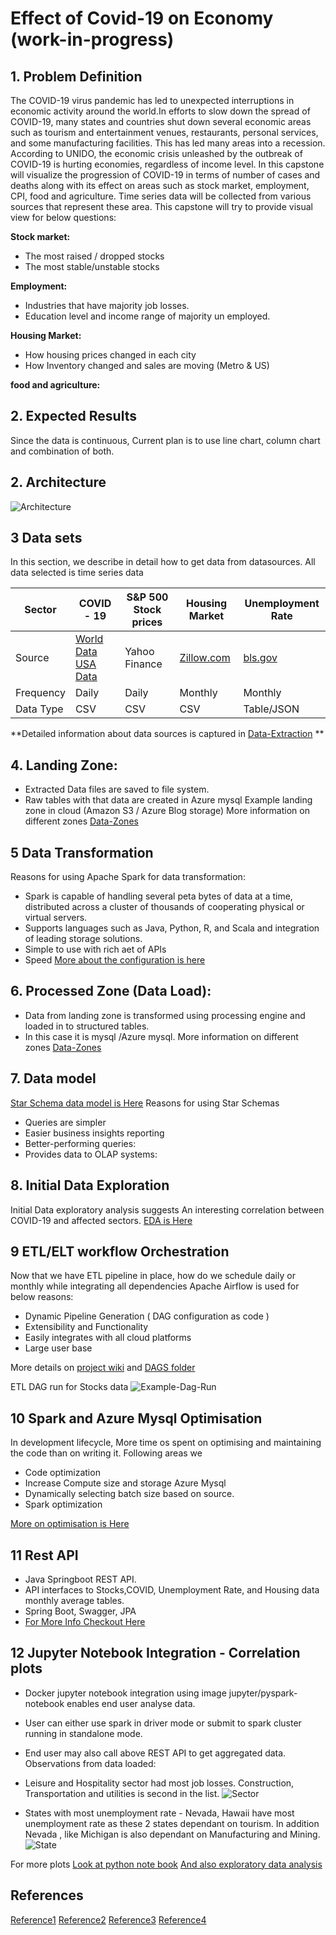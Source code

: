 
# Effect of Covid-19 on  Economy (work-in-progress)
## 1. Problem Definition
The COVID-19 virus pandemic has led to unexpected interruptions in economic activity around the world.In efforts to slow down the spread of COVID-19, many states and countries shut down several economic areas such as tourism and entertainment venues, restaurants, personal services, and some manufacturing facilities. This has led many areas into a recession. According to UNIDO, the economic crisis unleashed by the outbreak of COVID-19 is hurting economies, regardless of income level.
In this capstone will visualize the progression of COVID-19 in terms of number of cases and deaths along with its effect on areas such as stock market, employment, CPI, food and agriculture. Time series data will be collected from various  sources that represent these area.
This capstone will try to provide visual view for below questions:

**Stock market:**

- The most raised / dropped stocks
- The most stable/unstable stocks

**Employment:**

- Industries that have majority job losses.
- Education level and income range of majority un employed.

**Housing Market:**

- How housing prices changed in each city
- How Inventory changed and sales are moving (Metro & US)
 
**food and agriculture:**

## 2. Expected Results
Since the data is continuous, Current plan is to use line chart, column chart and combination of both.

## 2. Architecture
![Architecture](https://github.com/Swapnay/capstone/blob/master/docs/architecture.png)

## 3 Data sets
In this section, we describe in detail how to get data from datasources.
All data selected is time series data

|Sector|  COVID - 19   | S&P 500 Stock prices        |  Housing Market| Unemployment Rate|
| ------------- | ------------- |---------|--------|----------------|  
|Source| [World Data](https://covid19.who.int/) [USA Data](https://data.cdc.gov)| Yahoo Finance  |[Zillow.com](https://www.zillow.com/research/data/)|[bls.gov](https://www.bls.gov/webapps/legacy/cpsatab14.htm)|
| Frequency| Daily |Daily|Monthly|Monthly|
|Data Type|CSV|CSV|CSV|Table/JSON|

**Detailed information about data sources is captured in [Data-Extraction](https://github.com/Swapnay/capstone/wiki/Data-Extraction) **


## 4. Landing Zone:
 - Extracted Data files are saved to file system.
 - Raw tables with that data are created in Azure mysql
 Example landing zone in cloud (Amazon S3 / Azure Blog storage)
More information on different zones [Data-Zones](https://github.com/Swapnay/capstone/wiki/Data-Model) 
## 5 Data Transformation 
Reasons for using Apache Spark for data transformation:
- Spark is capable of handling several peta bytes of data at a time, distributed across a cluster 
of thousands of cooperating physical or virtual servers.
- Supports languages such as Java, Python, R, and Scala and integration of leading storage solutions.
- Simple to use with rich aet of APIs
- Speed
[More about the configuration is here](https://github.com/Swapnay/capstone/wiki/Data-Transformation-Using-Apache-Spark)

## 6. Processed Zone (Data Load):
- Data from landing zone is transformed using processing engine and loaded in to structured tables.
- In this case it is mysql /Azure mysql.
More information on different zones [Data-Zones](https://github.com/Swapnay/capstone/wiki/Data-Model) 

## 7. Data model 
[Star Schema data model is Here](https://github.com/Swapnay/capstone/tree/master/data_model/erd)
Reasons for using Star Schemas
 - Queries are simpler
 - Easier business insights reporting
 - Better-performing queries: 
 - Provides data to OLAP systems: 
 
## 8. Initial Data Exploration
Initial Data exploratory analysis suggests An interesting correlation between COVID-19 and affected sectors.
 [EDA is Here](https://github.com/Swapnay/capstone/blob/master/eda/Covid_Economy_impact.ipynb)
 
## 9 ETL/ELT workflow Orchestration 
Now that we have ETL pipeline in place, how do we  schedule daily or monthly while integrating all dependencies
Apache Airflow is used for below reasons: 
- Dynamic Pipeline Generation ( DAG configuration as code )
- Extensibility and Functionality
- Easily integrates with all cloud platforms 
- Large user base

More details on [project wiki](https://github.com/Swapnay/capstone/wiki/ETL-ELT-Workflow-Orchestration) 
and [DAGS folder](https://github.com/Swapnay/capstone/tree/master/dags)

ETL DAG run for Stocks data
![Example-Dag-Run](https://github.com/Swapnay/capstone/blob/master/docs/dag-exec/Stocks.png)

## 10 Spark and Azure Mysql Optimisation
In development lifecycle, More time os spent on optimising and maintaining the code than on writing it.
Following areas we
- Code optimization
- Increase Compute size and storage Azure Mysql 
- Dynamically selecting batch size based on source.
- Spark optimization 

[More on optimisation is Here](https://github.com/Swapnay/capstone/wiki/Optimization---Spark-and-Azure-Mysql)

## 11 Rest API 

 * Java Springboot REST API.
 * API interfaces to Stocks,COVID, Unemployment Rate, and Housing data monthly average tables.
 * Spring Boot, Swagger, JPA
 * [For More Info Checkout Here](https://github.com/Swapnay/capstone/blob/master/rest-API/Readme.md)

## 12 Jupyter Notebook Integration - Correlation plots 
* Docker jupyter notebook integration using image jupyter/pyspark-notebook enables end user analyse data.
* User can either use spark in driver mode or submit  to spark cluster running in standalone mode.
* End user may also call above REST API to get aggregated data.
Observations from data loaded:

* Leisure and Hospitality sector had most job losses. Construction, Transportation and utilities is second in the list.
![Sector](https://github.com/Swapnay/capstone/blob/master/docs/images/sector.png)

* States with most unemployment rate - Nevada, Hawaii have most unemployment rate as these 2 states dependant on tourism.
In addition Nevada , like Michigan is also dependant on Manufacturing and Mining.
![State](https://github.com/Swapnay/capstone/blob/master/docs/images/Unemployment-covid.png)

For more plots [Look at python note book](https://github.com/Swapnay/capstone/blob/master/notebooks/capstone_final.ipynb)
[And also exploratory data analysis](https://github.com/Swapnay/capstone/blob/master/eda/Covid_Economy_impact.ipynb)



## References
[Reference1](https://www.uaex.edu/life-skills-wellness/health/covid19/COVID-Economic_Impacts_in_Arkansas.aspx)
[Reference2](https://www.xplenty.com/blog/snowflake-schemas-vs-star-schemas-what-are-they-and-how-are-they-different/#:~:text=Benefits%20of%20Star%20Schemas&text=Better%2Dperforming%20queries%3A%20By%20removing,schemas%20to%20build%20OLAP%20cubes.)
[Reference3](https://developer.hpe.com/blog/spark-101-what-is-it-what-it-does-and-why-it-matters/)
[Reference4](https://www.syntelli.com/eight-performance-optimization-techniques-using-spark)
